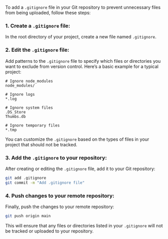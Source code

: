 To add a `.gitignore` file in your Git repository to prevent unnecessary files from being uploaded, follow these steps:

### 1. **Create a `.gitignore` file:**
   In the root directory of your project, create a new file named `.gitignore`.

### 2. **Edit the `.gitignore` file:**
   Add patterns to the `.gitignore` file to specify which files or directories you want to exclude from version control. Here’s a basic example for a typical project:

   ```plaintext
   # Ignore node_modules
   node_modules/

   # Ignore logs
   *.log

   # Ignore system files
   .DS_Store
   Thumbs.db

   # Ignore temporary files
   *.tmp
   ```

   You can customize the `.gitignore` based on the types of files in your project that should not be tracked.

### 3. **Add the `.gitignore` to your repository:**
   After creating or editing the `.gitignore` file, add it to your Git repository:

   ```bash
   git add .gitignore
   git commit -m "Add .gitignore file"
   ```

### 4. **Push changes to your remote repository:**
   Finally, push the changes to your remote repository:

   ```bash
   git push origin main
   ```

This will ensure that any files or directories listed in your `.gitignore` will not be tracked or uploaded to your repository.
